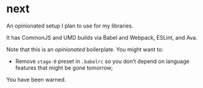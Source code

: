 next
=========================

An opinionated setup I plan to use for my libraries.

It has CommonJS and UMD builds via Babel and Webpack, ESLint, and Ava.  

Note that this is an *opinionated* boilerplate. You might want to:

* Remove `stage-0` preset in `.babelrc` so you don’t depend on language features that might be gone tomorrow;

You have been warned.
